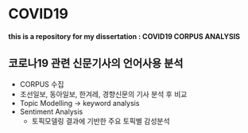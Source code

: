 # COVID19 
#### this is a repository for my dissertation : COVID19 CORPUS ANALYSIS

## 코로나19 관련 신문기사의 언어사용 분석
* CORPUS 수집
* 조선일보, 동아일보, 한겨레, 경향신문의 기사 분석 후 비교
* Topic Modelling -> keyword analysis
* Sentiment Analysis 
  * 토픽모델링 결과에 기반한 주요 토픽별 감성분석
